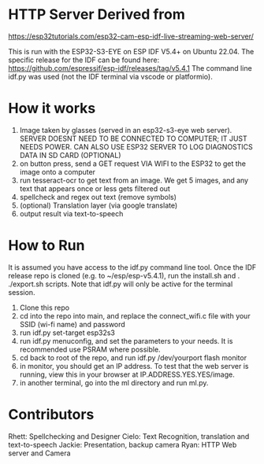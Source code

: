 # HTTP Server Derived from
https://esp32tutorials.com/esp32-cam-esp-idf-live-streaming-web-server/

This is run with the ESP32-S3-EYE on ESP IDF V5.4+ on Ubuntu 22.04. The specific release for the IDF can be found here: https://github.com/espressif/esp-idf/releases/tag/v5.4.1
The command line idf.py was used (not the IDF terminal via vscode or platformio).


# How it works
1. Image taken by glasses (served in an esp32-s3-eye web server). SERVER DOESNT NEED TO BE CONNECTED TO COMPUTER; IT JUST NEEDS POWER. CAN ALSO USE ESP32 SERVER TO LOG DIAGNOSTICS DATA IN SD CARD (OPTIONAL)
2. on button press, send a GET request VIA WIFI to the ESP32 to get the image onto a computer
3. run tesseract-ocr to get text from an image. We get 5 images, and any text that appears once or less gets filtered out
4. spellcheck and regex out text (remove symbols)
5. (optional) Translation layer (via google translate)
6. output result via text-to-speech

# How to Run
It is assumed you have access to the idf.py command line tool. Once the IDF release repo is cloned (e.g. to ~/esp/esp-v5.4.1), run the install.sh and . ./export.sh scripts. Note that idf.py will only be active for the terminal session.
1. Clone this repo
2. cd into the repo into main, and replace the connect_wifi.c file with your SSID (wi-fi name) and password
3. run idf.py set-target esp32s3
4. run idf.py menuconfig, and set the parameters to your needs. It is recommended use PSRAM where possible.
5. cd back to root of the repo, and run idf.py /dev/yourport flash monitor
6. in monitor, you should get an IP address. To test that the web server is running, view this in your browser at IP.ADDRESS.YES.YES/image.
7. in another terminal, go into the ml directory and run ml.py.

# Contributors
Rhett: Spellchecking and Designer
Cielo: Text Recognition, translation and text-to-speech
Jackie: Presentation, backup camera
Ryan: HTTP Web server and Camera
